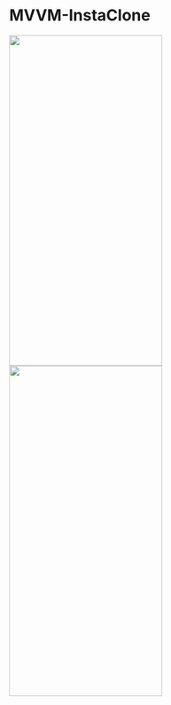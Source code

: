 # MVVM-InstaClone

<img src=https://github.com/halil851/MVVM-InstaClone/blob/main/InstaClone/Media/Zoom%20in%20Zoom%20out.gif width="276" height="597">


<img src=https://drive.google.com/drive/folders/19vG6NA_hiCzavvwV0CMGTblYmrwNDwtV width="276" height="597">
